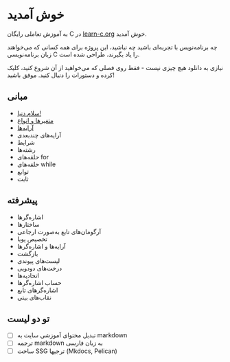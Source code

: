 # خوش آمدید

به آموزش تعاملی رایگان C در [learn-c.org](https://www.learn-c.org/en/) خوش آمدید.

چه برنامه‌نویس با تجربه‌ای باشید چه نباشید، این پروژه برای همه کسانی که می‌خواهند زبان برنامه‌نویسی C را یاد بگیرند، طراحی شده است.

نیازی به دانلود هیچ چیزی نیست - فقط روی فصلی که می‌خواهید از آن شروع کنید، کلیک کرده و دستورات را دنبال کنید. موفق باشید!

## مبانی

- [سلام دنیا!](https://github.com/BDadmehr0/Learn-C/blob/main/%E2%80%8C%E2%80%8CBasics/Hello,_World!.md)
- [متغیرها و انواع](https://github.com/BDadmehr0/Learn-C/blob/main/%E2%80%8C%E2%80%8CBasics/Variables_and_Types.md)
- [آرایه‌ها](https://github.com/BDadmehr0/Learn-C/blob/main/%E2%80%8C%E2%80%8CBasics/Arrays.md)
- آرایه‌های چندبعدی
- شرایط
- رشته‌ها
- حلقه‌های for
- حلقه‌های while
- توابع
- ثابت

## پیشرفته

- اشاره‌گرها
- ساختارها
- آرگومان‌های تابع به‌صورت ارجاعی
- تخصیص پویا
- آرایه‌ها و اشاره‌گرها
- بازگشت
- لیست‌های پیوندی
- درخت‌های دودویی
- اتحادیه‌ها
- حساب اشاره‌گرها
- اشاره‌گرهای تابع
- نقاب‌های بیتی


##  تو دو لیست

- [ ] تبدیل محتوای آموزشی سایت به markdown
- [ ] ترجمه markdown به زبان فارسی
- [ ] ساخت SSG ترجیها (Mkdocs, Pelican)
